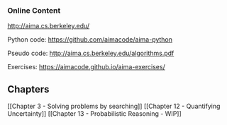 ### Online Content
http://aima.cs.berkeley.edu/

Python code:
https://github.com/aimacode/aima-python

Pseudo code:
http://aima.cs.berkeley.edu/algorithms.pdf

Exercises:
https://aimacode.github.io/aima-exercises/

## Chapters

[[Chapter 3 - Solving problems by searching]]
[[Chapter 12 - Quantifying Uncertainty]]
[[Chapter 13 - Probabilistic Reasoning - WIP]]